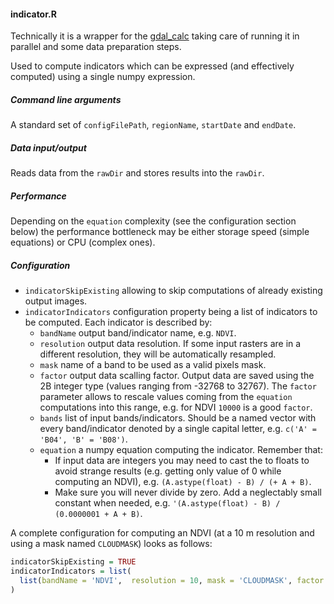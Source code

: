 #### indicator.R

Technically it is a wrapper for the [gdal_calc](https://gdal.org/programs/gdal_calc.html) taking care of running it in parallel and some data preparation steps.

Used to compute indicators which can be expressed (and effectively computed) using a single numpy expression.

##### Command line arguments

A standard set of `configFilePath`, `regionName`, `startDate` and `endDate`.

##### Data input/output

Reads data from the `rawDir` and stores results into the `rawDir`.

##### Performance

Depending on the `equation` complexity (see the configuration section below) the performance bottleneck may be either storage speed (simple equations) or CPU (complex ones).

##### Configuration

* `indicatorSkipExisting` allowing to skip computations of already existing output images.
* `indicatorIndicators` configuration property being a list of indicators to be computed. Each indicator is described by:
    * `bandName` output band/indicator name, e.g. `NDVI`.
    * `resolution` output data resolution. If some input rasters are in a different resolution, they will be automatically resampled.
    * `mask` name of a band to be used as a valid pixels mask.
    * `factor` output data scalling factor. Output data are saved using the 2B integer type (values ranging from -32768 to 32767). The `factor` parameter allows to rescale values coming from the `equation` computations into this range, e.g. for NDVI `10000` is a good `factor`.
    * `bands` list of input bands/indicators. Should be a named vector with every band/indicator denoted by a single capital letter, e.g. `c('A' = 'B04', 'B' = 'B08')`.
    * `equation` a numpy equation computing the indicator. Remember that:
        * If input data are integers you may need to cast the to floats to avoid strange results (e.g. getting only value of 0 while computing an NDVI), e.g. `(A.astype(float) - B) / (+ A + B)`.
        * Make sure you will never divide by zero. Add a neglectably small constant when needed, e.g. `'(A.astype(float) - B) / (0.0000001 + A + B)`.

A complete configuration for computing an NDVI (at a 10 m resolution and using a mask named `CLOUDMASK`) looks as follows:
```r
indicatorSkipExisting = TRUE
indicatorIndicators = list(
  list(bandName = 'NDVI',  resolution = 10, mask = 'CLOUDMASK', factor = 10000, bands = c('A' = 'B04', 'B' = 'B08'), equation = '(A.astype(float) - B) / (0.0000001 + A + B)')
)
```

